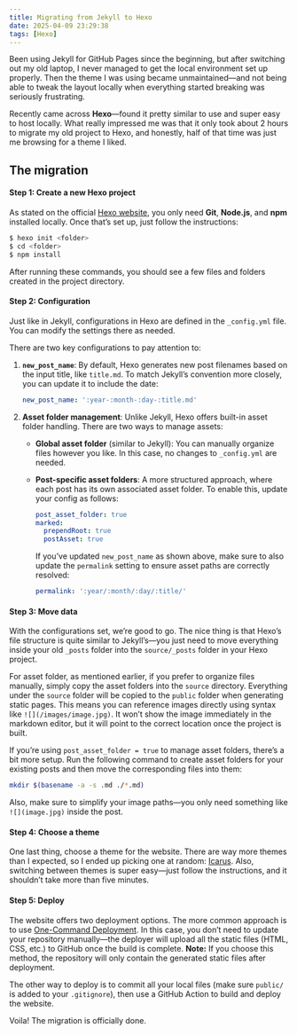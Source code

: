 ```yaml
---
title: Migrating from Jekyll to Hexo
date: 2025-04-09 23:29:38
tags: [Hexo]
---
```




Been using Jekyll for GitHub Pages since the beginning, but after switching out my old laptop, I never managed to get the local environment set up properly. Then the theme I was using became unmaintained—and not being able to tweak the layout locally when everything started breaking was seriously frustrating.

Recently came across **Hexo**—found it pretty similar to use and super easy to host locally. What really impressed me was that it only took about 2 hours to migrate my old project to Hexo, and honestly, half of that time was just me browsing for a theme I liked.

## The migration

#### Step 1: Create a new Hexo project

As stated on the official [Hexo website](https://hexo.io/docs/setup), you only need **Git**, **Node.js**, and **npm** installed locally. Once that’s set up, just follow the instructions:

```bash
$ hexo init <folder>
$ cd <folder>
$ npm install
```

After running these commands, you should see a few files and folders created in the project directory.

#### Step 2: Configuration

Just like in Jekyll, configurations in Hexo are defined in the `_config.yml` file. You can modify the settings there as needed.

There are two key configurations to pay attention to:

1. **`new_post_name`**:
    By default, Hexo generates new post filenames based on the input title, like `title.md`. To match Jekyll’s convention more closely, you can update it to include the date:

   ```yaml
   new_post_name: ':year-:month-:day-:title.md'
   ```

2. **Asset folder management**:
    Unlike Jekyll, Hexo offers built-in asset folder handling. There are two ways to manage assets:

   * **Global asset folder** (similar to Jekyll):
      You can manually organize files however you like. In this case, no changes to `_config.yml` are needed.

   - **Post-specific asset folders**:
      A more structured approach, where each post has its own associated asset folder. To enable this, update your config as follows:

     ```yaml
     post_asset_folder: true
     marked:
       prependRoot: true
       postAsset: true
     ```

     If you’ve updated `new_post_name` as shown above, make sure to also update the `permalink` setting to ensure asset paths are correctly resolved:

     ```yaml
     permalink: ':year/:month/:day/:title/'
     ```



#### Step 3: Move data

With the configurations set, we’re good to go. The nice thing is that Hexo’s file structure is quite similar to Jekyll’s—you just need to move everything inside your old `_posts` folder into the `source/_posts` folder in your Hexo project.

For asset folder, as mentioned earlier, if you prefer to organize files manually, simply copy the asset folders into the `source` directory. Everything under the `source` folder will be copied to the `public` folder when generating static pages. This means you can reference images directly using syntax like `![](/images/image.jpg)`. It won’t show the image immediately in the markdown editor, but it will point to the correct location once the project is built.

If you’re using `post_asset_folder = true` to manage asset folders, there’s a bit more setup. Run the following command to create asset folders for your existing posts and then move the corresponding files into them:

```bash
mkdir $(basename -a -s .md ./*.md)
```

Also, make sure to simplify your image paths—you only need something like `![](image.jpg)` inside the post.

#### Step 4: Choose a theme

One last thing, choose a theme for the website. There are way more themes than I expected, so I ended up picking one at random: [Icarus](https://ppoffice.github.io/hexo-theme-icarus/). Also, switching between themes is super easy—just follow the instructions, and it shouldn’t take more than five minutes.

#### Step 5: Deploy

The website offers two deployment options. The more common approach is to use [One-Command Deployment](https://hexo.io/docs/one-command-deployment). In this case, you don’t need to update your repository manually—the deployer will upload all the static files (HTML, CSS, etc.) to GitHub once the build is complete.
**Note:** If you choose this method, the repository will only contain the generated static files after deployment.



The other way to deploy is to commit all your local files (make sure `public/` is added to your `.gitignore`), then use a GitHub Action to build and deploy the website.

Voila! The migration is officially done.

